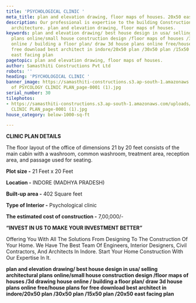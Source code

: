 ```yaml
---
title: 'PSYCHOLOGICAL CLINIC '
meta_title: plan and elevation drawing, floor maps of houses. 20x50 east facing plan.
description: Our professional is expertise to the building Construction, design, creating
  architecture. plan and elevation drawing, floor maps of houses.
keywords: plan and elevation drawing/ best house design in usa/ selling architectural
  plans online/small house construction design /floor maps of houses /3d drawing house
  online / building a floor plan/ draw 3d house plans online free/house plans for
  free download best architect in indore/20x50 plan /30x50 plan /15x50 plan /20x50
  east facing plan
pagetopic: plan and elevation drawing, floor maps of houses.
author: Samasthiti Constructions Pvt Ltd
robots: ''
heading: 'PSYCHOLOGICAL CLINIC '
banner_image: https://samasthiti-constructions.s3.ap-south-1.amazonaws.com/uploads/Copy
  of PSYCOLOGY CLINIC PLAN_page-0001 (1).jpg
serial_number: 30
tilephotos:
- https://samasthiti-constructions.s3.ap-south-1.amazonaws.com/uploads/Copy of PSYCOLOGY
  CLINIC PLAN_page-0001 (1).jpg
house_category: below-1000-sq-ft

---
```

**CLINIC PLAN DETAILS**

The floor layout of the office of dimensions 21 by 20 feet consists of the main cabin with a washroom, common washroom, treatment area, reception area, and passage used for seating.

**Plot size -** 21 Feet x 20 Feet

**Location -** INDORE (MADHYA PRADESH)

**Built-up area -** 402 Square feet

**Type of Interior -** Psychological clinic

**The estimated cost of construction -** 7,00,000/-

**“INVEST IN US TO MAKE YOUR INVESTMENT BETTER”**

Offering You With All The Solutions From Designing To The Construction Of Your Home. We Have The Best Team Of Engineers, Interior Designers, Civil Contractors, And Architects In Indore. Start Your Home Construction With Our Expertise In It.

**plan and elevation drawing/ best house design in usa/ selling architectural plans online/small house construction design /floor maps of houses /3d drawing house online / building a floor plan/ draw 3d house plans online free/house plans for free download best architect in indore/20x50 plan /30x50 plan /15x50 plan /20x50 east facing plan**